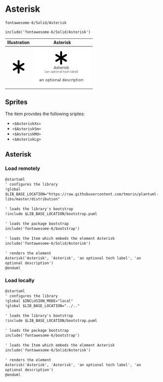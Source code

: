 # Asterisk


```text
fontawesome-6/Solid/Asterisk
```

```text
include('fontawesome-6/Solid/Asterisk')
```



| Illustration | Asterisk |
| :---: | :---: |
| ![illustration for Illustration](../../fontawesome-6/Solid/Asterisk.png) | ![illustration for Asterisk](../../fontawesome-6/Solid/Asterisk.Local.png) |



## Sprites
The item provides the following sriptes:

- `<$AsteriskXs>`
- `<$AsteriskSm>`
- `<$AsteriskMd>`
- `<$AsteriskLg>`





## Asterisk

### Load remotely
```plantuml
@startuml
' configures the library
!global $LIB_BASE_LOCATION="https://raw.githubusercontent.com/tmorin/plantuml-libs/master/distribution"

' loads the library's bootstrap
!include $LIB_BASE_LOCATION/bootstrap.puml

' loads the package bootstrap
include('fontawesome-6/bootstrap')

' loads the Item which embeds the element Asterisk
include('fontawesome-6/Solid/Asterisk')

' renders the element
Asterisk('Asterisk', 'Asterisk', 'an optional tech label', 'an optional description')
@enduml
```

### Load locally
```plantuml
@startuml
' configures the library
!global $INCLUSION_MODE="local"
!global $LIB_BASE_LOCATION="../.."

' loads the library's bootstrap
!include $LIB_BASE_LOCATION/bootstrap.puml

' loads the package bootstrap
include('fontawesome-6/bootstrap')

' loads the Item which embeds the element Asterisk
include('fontawesome-6/Solid/Asterisk')

' renders the element
Asterisk('Asterisk', 'Asterisk', 'an optional tech label', 'an optional description')
@enduml
```

